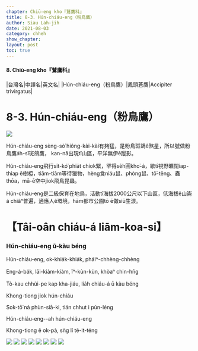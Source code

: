 ```yaml
---
chapter: Chiū-eng kho『鷲鷹科』
title: 8-3. Hún-chiáu-eng（粉鳥鷹）
author: Siau Lah-jih
date: 2021-08-03
category: chheh
show_chapter: 
layout: post
toc: true
---
```


#### 8. Chiū-eng kho『鷲鷹科』

|台灣名|中譯名|英文名|
|Hún-chiáu-eng（粉鳥鷹）|鳳頭蒼鷹|Accipiter trivirgatus|


# 8-3. Hún-chiáu-eng（粉鳥鷹）


![](../too5/08/08-3-1.粉鳥鷹.jpg)



Hún-chiáu-eng sèng-sò͘ hiông-kài-kài有夠猛，是粉鳥斑鴿ê煞星，所以號做粉鳥鷹a̍h-sī斑鴿鷹， kan-nā出現tī山區，平洋無伊ê蹤影。

Hún-chiáu-eng飛行si̍t-kó͘ phia̍t chiok緊，罕得se̍h圓kho͘-á，歇tī視野曠闊iap-thiap ê樹椏，tiām-tiām等待獵物，hèng食niáu鼠、phòng鼠、tō͘-tēng、蟲thōa，mā-ē空中jiok飛鳥昆蟲。

Hún-chiáu-eng是二級保育在地鳥，活動tī海拔2000公尺以下山區，低海拔ê山崙á chiâⁿ普遍，適應人ê環境，hām都市公園tō ē做siū生湠。

	


# 【Tâi-oân chiáu-á liām-koa-si】

### **Hún-chiáu-eng ū-kàu béng**

Hún-chiáu-eng, ok-khia̍k-khia̍k, pháiⁿ-chhèng-chhèng

Eng-á-ba̍k, lāi-kiàm-kiàm, îⁿ-kùn-kùn, khòaⁿ chin-hn̄g

Tò-kau chhùi-pe kap kha-jiáu, lia̍h chiáu-á ū kàu béng

Khong-tiong jiok hún-chiáu

Sok-tō͘ ná phùn-siā-ki, tián chhut i pún-léng

Hún-chiáu-eng--ah hún-chiáu-eng

Khong-tiong ê ok-pà, sǹg lí tē-it-téng



![](../too5/08/08-3-3.粉鳥鷹.jpg)
![](../too5/08/08-3-2.粉鳥鷹.jpg)
![](../too5/08/08-3-4.粉鳥鷹.jpg)
![](../too5/08/08-3-5.粉鳥鷹.jpg)
![](../too5/08/08-3-6.粉鳥鷹.jpg)
![](../too5/08/08-3-7.粉鳥鷹.jpg)
![](../too5/08/08-3-8.粉鳥鷹.jpg)
![](../too5/08/08-3-9.粉鳥鷹.jpg)


